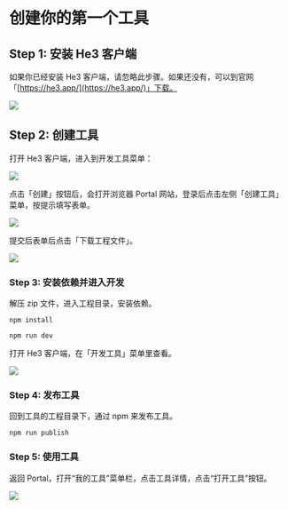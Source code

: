 # 创建你的第一个工具

## Step 1: 安装 He3 客户端

如果你已经安装 He3 客户端，请忽略此步骤。如果还没有，可以到官网「[https://he3.app/](https://he3.app/)」下载。

![](/guide/1-1.png)

## Step 2: 创建工具

打开 He3 客户端，进入到开发工具菜单：

![](/guide/1.png)

点击「创建」按钮后，会打开浏览器 Portal 网站，登录后点击左侧「创建工具」菜单，按提示填写表单。

![](/guide/2.png)

提交后表单后点击「下载工程文件」。

![](/guide/3.png)

### Step 3: 安装依赖并进入开发

解压 zip 文件，进入工程目录，安装依赖。

```shell
npm install

npm run dev
```

打开 He3 客户端，在「开发工具」菜单里查看。

![](/guide/1-2.png)

### Step 4: 发布工具

回到工具的工程目录下，通过 npm 来发布工具。

```shell
npm run publish
```

### Step 5: 使用工具

返回 Portal，打开“我的工具”菜单栏，点击工具详情，点击“打开工具”按钮。

![](/guide/use-tools.png)

